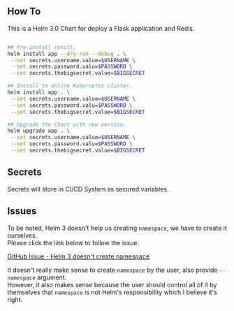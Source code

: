 ## How To

This is a Helm 3.0 Chart for deploy a Flask application and Redis.

```bash

## Pre-install result.
helm install app --dry-run --debug . \
 --set secrets.username.value=$USERNAME \
 --set secrets.password.valu=$PASSWORD \
 --set secrets.thebigsecret.value=$BIGSECRET

## Install to online Kubernetes cluster.
helm install app . \
 --set secrets.username.value=$USERNAME \
 --set secrets.password.valu=$PASSWORD \
 --set secrets.thebigsecret.value=$BIGSECRET

## Upgrade the Chart with new version.
helm upgrade app . \
 --set secrets.username.value=$USERNAME \
 --set secrets.password.valu=$PASSWORD \
 --set secrets.thebigsecret.value=$BIGSECRET

```

## Secrets

Secrets will store in CI/CD System as secured variables.


## Issues

To be noted, Helm 3 doesn't help us creating `namespace`, we have to create it ourselves.  
Please click the link below to follow the issue.
   
[GitHub Issue - Helm 3 doesn't create namespace](https://github.com/helm/helm/issues/5753)

It doesn't really make sense to create `namespace` by the user, also provide `--namespace` argument.  
However, it also makes sense because the user should control all of it by themselves that `namespace` is not Helm's responsibility which I believe it's right.